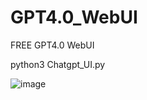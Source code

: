 # GPT4.0_WebUI
FREE GPT4.0 WebUI

python3 Chatgpt_UI.py

![image](https://github.com/from-import/GPT4.0_WebUI/assets/132730866/721fa200-b80e-443e-a448-f682ed91a1fb)
